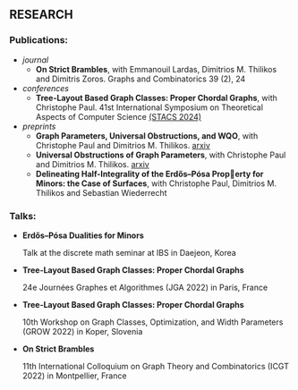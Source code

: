 ## RESEARCH

### Publications:
- _journal_
  - **On Strict Brambles**, with Emmanouil Lardas, Dimitrios 
M. Thilikos and Dimitris Zoros.
Graphs and Combinatorics 39 (2), 24
- _conferences_
  - **Tree-Layout Based Graph Classes: Proper Chordal 
Graphs**, with Christophe Paul.
41st International Symposium on Theoretical Aspects of 
Computer Science [(STACS 2024)](https://stacs2024.limos.fr/)
- _preprints_
  - **Graph Parameters, Universal Obstructions, and WQO**, 
with Christophe Paul and Dimitrios M. Thilikos.
[arxiv](https://arxiv.org/abs/2304.03688) 
  - **Universal Obstructions of Graph Parameters**, with 
Christophe Paul and Dimitrios M. Thilikos.
[arxiv](https://arxiv.org/abs/2304.14121) 
  - **Delineating Half-Integrality of the Erdős–Pósa Property for Minors: the Case of Surfaces**, with Christophe 
Paul, Dimitrios M. Thilikos and Sebastian Wiederrecht 

### Talks:
* **Erdős–Pósa Dualities for Minors**

   Talk at the discrete math seminar at IBS in Daejeon, Korea
  
* **Tree-Layout Based Graph Classes: Proper Chordal 
Graphs**

  24e Journées Graphes et Algorithmes (JGA 2022) in Paris, 
France

* **Tree-Layout Based Graph Classes: Proper Chordal 
Graphs**

  10th Workshop on Graph Classes, Optimization, and 
Width Parameters (GROW 2022) in Koper, Slovenia

* **On Strict Brambles**
  
  11th International Colloquium on Graph Theory and 
Combinatorics (ICGT 2022) in Montpellier, France

